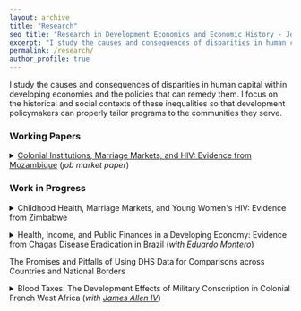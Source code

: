 ```yaml
---
layout: archive
title: "Research"
seo_title: "Research in Development Economics and Economic History - Jon Denton-Schneider"
excerpt: "I study the causes and consequences of disparities in human capital in developing economies and the policies that can remedy them."
permalink: /research/
author_profile: true
---
```


<p>
I study the causes and consequences of disparities in human capital within developing economies and the policies that can remedy them. I focus on the historical and social contexts of these inequalities so that development policymakers can properly tailor programs to the communities they serve.
</p>

<h3>Working Papers</h3>

<p>
<details><summary><a href="https://jondentonschneider.com/files/denton-schneider_institutions_hiv.pdf">Colonial Institutions, Marriage Markets, and HIV: Evidence from Mozambique</a> (<i>job market paper</i>)</summary>
  <blockquote>
  <p><i>During the colonial period, several types of extractive institutions organized much of economic activity in Sub-Saharan Africa. Historians argued that two of them&mdash;one pushing men into circular migration and one restricting their mobility&mdash;had different effects on marriage markets with bride price but not on development. Specifically, young men in a migrant-sending institution could make bridewealth payments, narrowing the spousal age gaps that would later increase HIV risk. But much of their wages was captured by elders through inflated bride prices instead of being saved, limiting circular migration’s development potential. To compare these extractive regimes, I exploit the arbitrary border within Mozambique that separated the two institutions for a half-century (1893-1942). In the colonial era, spousal age gaps were smaller in the migrant-sending region, even after the border was erased and circular migration rates converged. Today, HIV prevalence is substantially lower in this area, likely due to narrower age gaps between partners, but development outcomes are similar. These results show how different forms of colonial extraction affect health and wealth in Africa, and that marriage markets are a channel through which historical events shape the present.</i>
  </p>
  </blockquote>
  </details>
  </p>


  
<h3>Work in Progress</h3>

<p>
<details><summary>Childhood Health, Marriage Markets, and Young Women's HIV: Evidence from Zimbabwe</summary>
  <blockquote>
  <p><i>Young women comprise a disproportionate share of new HIV infections in Sub-Saharan Africa, largely due to features of the region’s marriage markets like age-disparate partnerships. Because marriage prospects are shaped by human capital, the stock of which is influenced by childhood health, can improving the health of older girls thus lower their chances of contracting HIV as young women? I examine a nationwide school-based deworming program in Zimbabwe (2012-17) that substantially reduced rates of urogenital schistosomiasis, a parasitic worm disease that can limit learning and school attendance. Comparing across high- and low-morbidity districts, I find that 3 years after the program began, HIV prevalence among women 18 to 20 had fallen 4.3 percentage points (p.p., 47 percent) more in high-schistosomiasis districts. The effects of human capital on marriage-market matching appear to explain the results: these young women were 7.1 p.p. (51 percent) more likely to still be attending school, the average age gap with their partners fell by 2 years (30 percent), and HIV risk factors associated with age-disparate relationships decreased as well. These results show that a cheap treatment for a common disease in Sub-Saharan Africa can also help combat one of the modern world’s deadliest pandemics.</i>
  </p>
  </blockquote>
  </details>
  </p>
  
<p>
<details><summary>Health, Income, and Public Finances in a Developing Economy: Evidence from Chagas Disease Eradication in Brazil (<i>with <a href="https://www.eduardo-montero.com/">Eduardo Montero</a></i>)</summary>
  <blockquote>
  <p><i>This paper studies the channels through which improving childhood health in a developing economy increases income in adulthood, and whether it can improve a country’s fiscal health as well. We exploit Brazil’s eradication of Chagas Disease, which has two phases: one to three months of acute illness (generally in childhood) and chronic cardiovascular problems 10 to 30 years later in a large share of those infected. We make comparisons before and after eradication across municipalities where the disease’s main vector was present and those where it was not. We show that disparities in children’s literacy and schooling decreased substantially after eradication. For adults exposed to the campaigns as children, we find that each additional year of exposure increased employment and income, and decreased reliance on anti-poverty programs and fertility rates. We also examine two previously-unexplored channels through which disease impacts developing economies: labor productivity&mdash;immediately after eradication (for adults with acute Chagas Disease) and in the long run (for adults with chronic symptoms)&mdash;and expenditures by Brazil’s universal public health insurance and federal pension systems.</i>
  </p>
  </blockquote>
  </details>
  </p>

<p>
The Promises and Pitfalls of Using DHS Data for Comparisons across Countries and National Borders
</p>

<p>
<details><summary>Blood Taxes: The Development Effects of Military Conscription in Colonial French West Africa (<i>with <a href="https://sites.google.com/view/jamesalleniv/home">James Allen IV</a></i>)</summary>
  <blockquote>
  <p><i>Data collection in progress at the </i>Archives Nationales du Sénégal<i>, Dakar, Senegal</i>
  </p>
  </blockquote>
  </details>
  </p>
